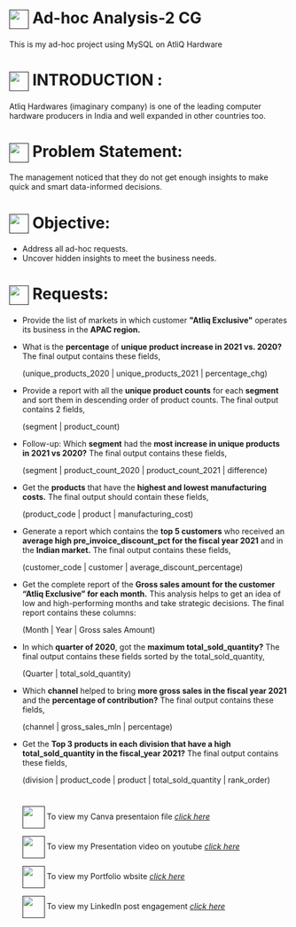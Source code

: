 # <a href="" target="blank"><img align="center" src="https://img.icons8.com/?size=100&id=KlkfbDEjskb5&format=png&color=000000" width="35" /></a> Ad-hoc Analysis-2 CG
This is my ad-hoc project using MySQL on AtliQ Hardware 

# <a href="" target="blank"><img align="center" src="https://img.icons8.com/?size=100&id=FkqjAX6ZGe4B&format=png&color=000000" width="35" /></a> INTRODUCTION :
Atliq Hardwares (imaginary company) is one of the leading computer hardware producers in India and well expanded in other countries too.

# <a href="" target="blank"><img align="center" src="https://img.icons8.com/?size=100&id=9oTCQxbJ7BPy&format=png&color=000000" width="35" /></a> Problem Statement: 
The management noticed that they do not get enough insights to make quick and smart data-informed decisions. 

# <a href="" target="blank"><img align="center" src="https://img.icons8.com/?size=100&id=B9dt5a2xAqNl&format=png&color=000000" width="35" /></a> Objective: 
- Address all ad-hoc requests.
- Uncover hidden insights to meet the business needs.

# <a href="" target="blank"><img align="center" src="https://img.icons8.com/?size=100&id=zeuUPoSqsDd3&format=png&color=000000" width="35" /></a>  Requests:

- Provide the list of markets in which customer **"Atliq Exclusive"** operates its
business in the **APAC region.**
  
- What is the **percentage** of **unique product increase in 2021 vs. 2020?** The final output contains these fields,

  (unique_products_2020 | unique_products_2021 | percentage_chg)

- Provide a report with all the **unique product counts** for each **segment** and sort them in descending order of product counts. The final output contains 2 fields,

  (segment | product_count)

- Follow-up: Which **segment** had the **most increase in unique products in 2021 vs 2020?** The final output contains these fields,

  (segment | product_count_2020 | product_count_2021 | difference)

- Get the **products** that have the **highest and lowest manufacturing costs.** The final output should contain these fields,

  (product_code | product | manufacturing_cost)

- Generate a report which contains the **top 5 customers** who received an **average high pre_invoice_discount_pct for the fiscal year 2021** and in the **Indian market.** The final output contains these fields,

  (customer_code | customer | average_discount_percentage)

- Get the complete report of the **Gross sales amount for the customer “Atliq Exclusive” for each month.** This analysis helps to get an idea of low and high-performing months and take strategic decisions. The final report contains these columns:

  (Month | Year | Gross sales Amount)

-  In which **quarter of 2020**, got the **maximum total_sold_quantity?** The final output contains these fields sorted by the total_sold_quantity,

    (Quarter | total_sold_quantity)

- Which **channel** helped to bring **more gross sales in the fiscal year 2021** and the **percentage of contribution?** The final output contains these fields,

  (channel | gross_sales_mln | percentage)


- Get the **Top 3 products in each division that have a high total_sold_quantity in the fiscal_year 2021?** The final output contains these fields,

  (division | product_code | product | total_sold_quantity | rank_order)

  #

  <a href="" target="blank"><img align="center" src="https://img.icons8.com/?size=100&id=iWw83PVcBpLw&format=png&color=000000" width="40" /></a> To view my Canva presentaion file _[click here](https://www.canva.com/design/DAGSVBYuMBw/6KW3giea4kXnJgpdviHxsQ/edit?utm_content=DAGSVBYuMBw&utm_campaign=designshare&utm_medium=link2&utm_source=sharebutton)_

  <a href="" target="blank"><img align="center" src="https://img.icons8.com/?size=100&id=qLVB1tIe9Ts9&format=png&color=000000" width="40" /></a> To view my Presentation video on youtube _[click here](https://youtu.be/tWt2An0wGm8)_

  <a href="" target="blank"><img align="center" src="https://img.icons8.com/?size=100&id=B2kE1iYkRIiw&format=png&color=000000" width="40" /></a> To view my Portfolio wbsite _[click here](https://codebasics.io/portfolio/SREE-VIGNESH-S)_

  <a href="" target="blank"><img align="center" src="https://img.icons8.com/?size=100&id=MR3dZdlA53te&format=png&color=000000" width="40" /></a> To view my LinkedIn post engagement _[click here](https://dummy)_
  
